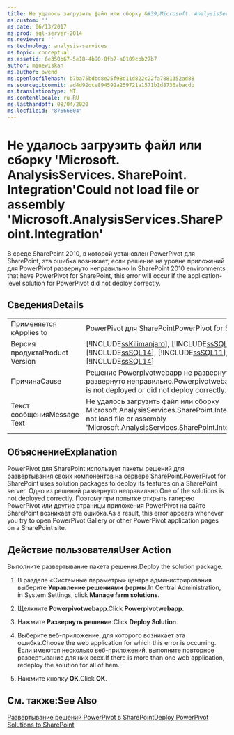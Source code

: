 ```yaml
---
title: Не удалось загрузить файл или сборку &#39;Microsoft. AnalysisServices. SharePoint. Integration&#39; | Документация Майкрософт
ms.custom: ''
ms.date: 06/13/2017
ms.prod: sql-server-2014
ms.reviewer: ''
ms.technology: analysis-services
ms.topic: conceptual
ms.assetid: 6e350b67-5e18-4b90-8fb7-a0109cbb27b7
author: minewiskan
ms.author: owend
ms.openlocfilehash: b7ba75bdbd8e25f98d11d822c22fa7881352ad88
ms.sourcegitcommit: ad4d92dce894592a259721a1571b1d8736abacdb
ms.translationtype: MT
ms.contentlocale: ru-RU
ms.lasthandoff: 08/04/2020
ms.locfileid: "87666804"
---
```

# <a name="could-not-load-file-or-assembly-39microsoftanalysisservicessharepointintegration39"></a><span data-ttu-id="a36d7-102">Не удалось загрузить файл или сборку &#39;Microsoft. AnalysisServices. SharePoint. Integration&#39;</span><span class="sxs-lookup"><span data-stu-id="a36d7-102">Could not load file or assembly &#39;Microsoft.AnalysisServices.SharePoint.Integration&#39;</span></span>
  <span data-ttu-id="a36d7-103">В среде SharePoint 2010, в которой установлен PowerPivot для SharePoint, эта ошибка возникает, если решение на уровне приложений для PowerPivot развернуто неправильно.</span><span class="sxs-lookup"><span data-stu-id="a36d7-103">In SharePoint 2010 environments that have PowerPivot for SharePoint, this error will occur if the application-level solution for PowerPivot did not deploy correctly.</span></span>  
  
## <a name="details"></a><span data-ttu-id="a36d7-104">Сведения</span><span class="sxs-lookup"><span data-stu-id="a36d7-104">Details</span></span>  
  
|||  
|-|-|  
|<span data-ttu-id="a36d7-105">Применяется к</span><span class="sxs-lookup"><span data-stu-id="a36d7-105">Applies to</span></span>|<span data-ttu-id="a36d7-106">PowerPivot для SharePoint</span><span class="sxs-lookup"><span data-stu-id="a36d7-106">PowerPivot for SharePoint</span></span>|  
|<span data-ttu-id="a36d7-107">Версия продукта</span><span class="sxs-lookup"><span data-stu-id="a36d7-107">Product Version</span></span>|[!INCLUDE[ssKilimanjaro](../../includes/sskilimanjaro-md.md)]<span data-ttu-id="a36d7-108">, [!INCLUDE[ssSQL11](../../includes/sssql11-md.md)], [!INCLUDE[ssSQL14](../../includes/sssql14-md.md)]</span><span class="sxs-lookup"><span data-stu-id="a36d7-108">, [!INCLUDE[ssSQL11](../../includes/sssql11-md.md)], [!INCLUDE[ssSQL14](../../includes/sssql14-md.md)]</span></span>|  
|<span data-ttu-id="a36d7-109">Причина</span><span class="sxs-lookup"><span data-stu-id="a36d7-109">Cause</span></span>|<span data-ttu-id="a36d7-110">Решение Powerpivotwebapp не развернуто или развернуто неправильно.</span><span class="sxs-lookup"><span data-stu-id="a36d7-110">Powerpivotwebapp solution is not deployed or did not deploy correctly.</span></span>|  
|<span data-ttu-id="a36d7-111">Текст сообщения</span><span class="sxs-lookup"><span data-stu-id="a36d7-111">Message Text</span></span>|<span data-ttu-id="a36d7-112">Не удалось загрузить файл или сборку Microsoft.AnalysisServices.SharePoint.Integration</span><span class="sxs-lookup"><span data-stu-id="a36d7-112">Could not load file or assembly 'Microsoft.AnalysisServices.SharePoint.Integration'</span></span>|  
  
## <a name="explanation"></a><span data-ttu-id="a36d7-113">Объяснение</span><span class="sxs-lookup"><span data-stu-id="a36d7-113">Explanation</span></span>  
 <span data-ttu-id="a36d7-114">PowerPivot для SharePoint использует пакеты решений для развертывания своих компонентов на сервере SharePoint.</span><span class="sxs-lookup"><span data-stu-id="a36d7-114">PowerPivot for SharePoint uses solution packages to deploy its features on a SharePoint server.</span></span> <span data-ttu-id="a36d7-115">Одно из решений развернуто неправильно.</span><span class="sxs-lookup"><span data-stu-id="a36d7-115">One of the solutions is not deployed correctly.</span></span> <span data-ttu-id="a36d7-116">Поэтому при попытке открыть галерею PowerPivot или другие страницы приложения PowerPivot на сайте SharePoint возникает эта ошибка.</span><span class="sxs-lookup"><span data-stu-id="a36d7-116">As a result, this error appears whenever you try to open PowerPivot Gallery or other PowerPivot application pages on a SharePoint site.</span></span>  
  
## <a name="user-action"></a><span data-ttu-id="a36d7-117">Действие пользователя</span><span class="sxs-lookup"><span data-stu-id="a36d7-117">User Action</span></span>  
 <span data-ttu-id="a36d7-118">Выполните развертывание пакета решения.</span><span class="sxs-lookup"><span data-stu-id="a36d7-118">Deploy the solution package.</span></span>  
  
1.  <span data-ttu-id="a36d7-119">В разделе «Системные параметры» центра администрирования выберите **Управление решениями фермы**.</span><span class="sxs-lookup"><span data-stu-id="a36d7-119">In Central Administration, in System Settings, click **Manage farm solutions**.</span></span>  
  
2.  <span data-ttu-id="a36d7-120">Щелкните **Powerpivotwebapp**.</span><span class="sxs-lookup"><span data-stu-id="a36d7-120">Click **Powerpivotwebapp**.</span></span>  
  
3.  <span data-ttu-id="a36d7-121">Нажмите **Развернуть решение**.</span><span class="sxs-lookup"><span data-stu-id="a36d7-121">Click **Deploy Solution**.</span></span>  
  
4.  <span data-ttu-id="a36d7-122">Выберите веб-приложение, для которого возникает эта ошибка.</span><span class="sxs-lookup"><span data-stu-id="a36d7-122">Choose the web application for which this error is occurring.</span></span> <span data-ttu-id="a36d7-123">Если имеются несколько веб-приложений, выполните повторное развертывание для них всех.</span><span class="sxs-lookup"><span data-stu-id="a36d7-123">If there is more than one web application, redeploy the solution for all of hem.</span></span>  
  
5.  <span data-ttu-id="a36d7-124">Нажмите кнопку **ОК**.</span><span class="sxs-lookup"><span data-stu-id="a36d7-124">Click **OK**.</span></span>  
  
## <a name="see-also"></a><span data-ttu-id="a36d7-125">См. также:</span><span class="sxs-lookup"><span data-stu-id="a36d7-125">See Also</span></span>  
 [<span data-ttu-id="a36d7-126">Развертывание решений PowerPivot в SharePoint</span><span class="sxs-lookup"><span data-stu-id="a36d7-126">Deploy PowerPivot Solutions to SharePoint</span></span>](deploy-power-pivot-solutions-to-sharepoint.md)  
  
  
